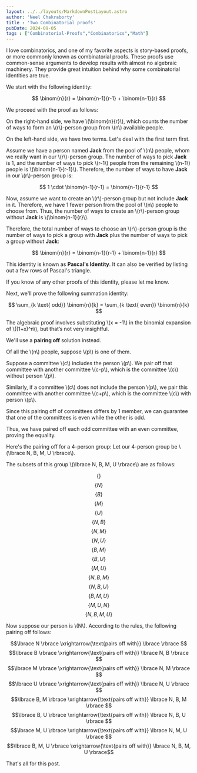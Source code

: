 ```yaml
---
layout: ../../layouts/MarkdownPostLayout.astro
author: 'Neel Chakraborty'
title : 'Two Combinatorial proofs'
pubDate: 2024-09-05
tags : ["Combinatorial-Proofs","Combinatorics","Math"]
---
```



I love combinatorics, and one of my favorite aspects is story-based proofs, or more commonly known as combinatorial proofs. These proofs use common-sense arguments to develop results with almost no algebraic machinery. They provide great intuition behind why some combinatorial identities are true.

We start with the following identity:

$$
\binom{n}{r} = \binom{n-1}{r-1} + \binom{n-1}{r}
$$

We proceed with the proof as follows:

On the right-hand side, we have \\(\binom{n}{r}\\), which counts the number of ways to form an \\(r\\)-person group from \\(n\\) available people.

On the left-hand side, we have two terms. Let's deal with the first term first.

Assume we have a person named **Jack** from the pool of \\(n\\) people, whom we really want in our \\(r\\)-person group. The number of ways to pick **Jack** is 1, and the number of ways to pick \\(r-1\\) people from the remaining \\(n-1\\) people is \\(\binom{n-1}{r-1}\\). Therefore, the number of ways to have **Jack** in our \\(r\\)-person group is:

$$
1 \cdot \binom{n-1}{r-1} = \binom{n-1}{r-1}
$$

Now, assume we want to create an \\(r\\)-person group but not include **Jack** in it. Therefore, we have 1 fewer person from the pool of \\(n\\) people to choose from. Thus, the number of ways to create an \\(r\\)-person group without **Jack** is \\(\binom{n-1}{r}\\).

Therefore, the total number of ways to choose an \\(r\\)-person group is the number of ways to pick a group with **Jack** plus the number of ways to pick a group without **Jack**:

$$
\binom{n}{r} = \binom{n-1}{r-1} + \binom{n-1}{r}
$$

This identity is known as **Pascal's Identity**. It can also be verified by listing out a few rows of Pascal's triangle.

If you know of any other proofs of this identity, please let me know.

Next, we'll prove the following summation identity:

$$
\sum_{k \text{ odd}} \binom{n}{k} = \sum_{k \text{ even}} \binom{n}{k}
$$

The algebraic proof involves substituting \\(x = -1\\) in the binomial expansion of \\((1+x)^n\\), but that’s not very insightful.

We'll use a **pairing off** solution instead.

Of all the \\(n\\) people, suppose \\(p\\) is one of them.

Suppose a committee \\(c\\) includes the person \\(p\\). We pair off that committee with another committee \\(c-p\\), which is the committee \\(c\\) without person \\(p\\).

Similarly, if a committee \\(c\\) does not include the person \\(p\\), we pair this committee with another committee \\(c+p\\), which is the committee \\(c\\) with person \\(p\\).

Since this pairing off of committees differs by 1 member, we can guarantee that one of the committees is even while the other is odd.

Thus, we have paired off each odd committee with an even committee, proving the equality.

Here's the pairing off for a 4-person group:
Let our 4-person group be \\(\lbrace N, B, M, U \rbrace\\).

The subsets of this group \\(\lbrace N, B, M, U \rbrace\\) are as follows:

$$\lbrace \rbrace $$
$$\lbrace N \rbrace $$
$$\lbrace B \rbrace $$
$$\lbrace M \rbrace $$
$$\lbrace U \rbrace $$
$$\lbrace N, B \rbrace $$
$$\lbrace N, M \rbrace $$
$$\lbrace N, U \rbrace $$
$$\lbrace B, M \rbrace $$
$$\lbrace B, U \rbrace $$
$$\lbrace M, U \rbrace $$
$$\lbrace N, B, M \rbrace $$
$$\lbrace N, B, U \rbrace $$
$$\lbrace B, M, U \rbrace $$
$$\lbrace M, U, N \rbrace $$
$$\lbrace N, B, M, U \rbrace$$


Now suppose our person is \\(N\\). According to the rules, the following pairing off follows:

$$\lbrace N \rbrace \xrightarrow{\text{pairs off with}} \lbrace \rbrace $$
$$\lbrace B \rbrace \xrightarrow{\text{pairs off with}} \lbrace N, B \rbrace $$
$$\lbrace M \rbrace \xrightarrow{\text{pairs off with}} \lbrace N, M \rbrace $$
$$\lbrace U \rbrace \xrightarrow{\text{pairs off with}} \lbrace N, U \rbrace $$
$$\lbrace B, M \rbrace \xrightarrow{\text{pairs off with}} \lbrace N, B, M \rbrace $$
$$\lbrace B, U \rbrace \xrightarrow{\text{pairs off with}} \lbrace N, B, U \rbrace $$
$$\lbrace M, U \rbrace \xrightarrow{\text{pairs off with}} \lbrace N, M, U \rbrace $$
$$\lbrace B, M, U \rbrace \xrightarrow{\text{pairs off with}} \lbrace N, B, M, U \rbrace$$




That's all for this post. 